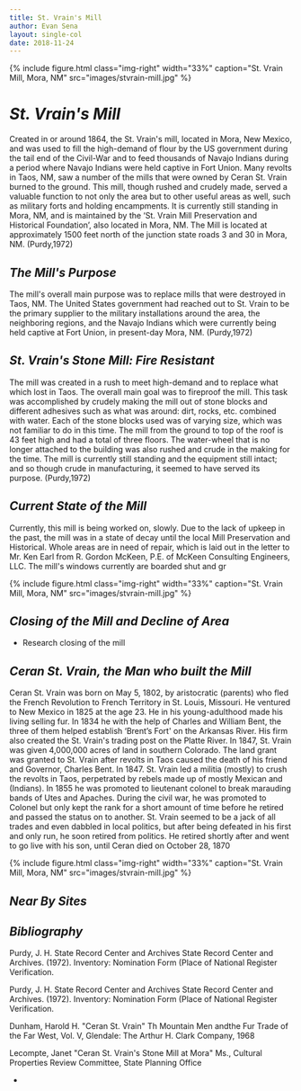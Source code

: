 ```yaml
---
title: St. Vrain's Mill
author: Evan Sena
layout: single-col
date: 2018-11-24
---
```


{% include figure.html
  class="img-right"
  width="33%"
  caption="St. Vrain Mill, Mora, NM"
  src="images/stvrain-mill.jpg"
%}



# *St. Vrain's Mill*
 Created in or around 1864, the St. Vrain's mill, located in Mora, New Mexico, and was used to fill the high-demand of flour by the US government during the tail end of the Civil-War and to feed thousands of Navajo Indians during a period where Navajo Indians were held captive in Fort Union. Many revolts in Taos, NM, saw a number of the mills that were owned by Ceran St. Vrain burned to the ground. This mill, though rushed and crudely made, served a valuable function to not only the area but to other useful areas as well, such as military forts and holding encampments.  It is currently still standing in Mora, NM, and is maintained by the ‘St. Vrain Mill Preservation and Historical Foundation’, also located in Mora, NM. The Mill is located at approximately 1500 feet north of the junction state roads 3 and 30 in Mora, NM. (Purdy,1972)

## *The Mill's Purpose*
 The mill's overall main purpose was to replace mills that were destroyed in Taos, NM. The United States government had reached out to St. Vrain to be the primary supplier to the military installations around the area, the neighboring regions, and the Navajo Indians which were currently being held captive at Fort Union, in present-day Mora, NM. (Purdy,1972)

## *St. Vrain's Stone Mill: Fire Resistant*
 The mill was created in a rush to meet high-demand and to replace what which lost in Taos. The overall main goal was to fireproof the mill. This task was accomplished by crudely making the mill out of stone blocks and different adhesives such as what was around: dirt, rocks, etc. combined with water. Each of the stone blocks used was of varying size, which was not familiar to do in this time.  The mill from the ground to top of the roof is 43 feet high and had a total of three floors. The water-wheel that is no longer attached to the building was also rushed and crude in the making for the time. The mill is currently still standing and the equipment still intact; and so though crude in manufacturing, it seemed to have served its purpose. (Purdy,1972)

## *Current State of the Mill*
Currently, this mill is being worked on, slowly. Due to the lack of upkeep in the past, the mill was in a state of decay until the local Mill Preservation and Historical. Whole areas are in need of repair, which is laid out in the letter to Mr. Ken Earl from R. Gordon McKeen, P.E. of McKeen Consulting Engineers, LLC. The mill's windows currently are boarded shut and gr 

{% include figure.html
  class="img-right"
  width="33%"
  caption="St. Vrain Mill, Mora, NM"
  src="images/stvrain-mill.jpg"
%}


## *Closing of the Mill and Decline of Area*
- Research closing of the mill

## *Ceran St. Vrain, the Man who built the Mill*
  Ceran St. Vrain was born on May 5, 1802, by aristocratic (parents) who fled the French Revolution to French Territory in St. Louis, Missouri. He ventured to New Mexico in 1825 at the age 23. He in his young-adulthood made his living selling fur. In 1834 he with the help of Charles and William Bent, the three of them helped establish ‘Brent’s Fort' on the Arkansas River. His firm also created the St. Vrain's trading post on the Platte River. In 1847, St. Vrain was given 4,000,000 acres of land in southern Colorado. The land grant was granted to St. Vrain after revolts in Taos caused the death of his friend and Governor, Charles Bent. In 1847. St. Vrain led a militia (mostly) to crush the revolts in Taos, perpetrated by rebels made up of mostly Mexican and (Indians). In 1855 he was promoted to lieutenant colonel to break marauding bands of Utes and Apaches. During the civil war, he was promoted to Colonel but only kept the rank for a short amount of time before he retired and passed the status on to another. St. Vrain seemed to be a jack of all trades and even dabbled in local politics, but after being defeated in his first and only run, he soon retired from politics. He retired shortly after and went to go live with his son, until Ceran died on October 28, 1870
  
 {% include figure.html
  class="img-right"
  width="33%"
  caption="St. Vrain Mill, Mora, NM"
  src="images/stvrain-mill.jpg"
 %}


## *Near By Sites*








## *Bibliography*

Purdy, J. H.  State Record Center and Archives
       State Record Center and Archives. (1972). Inventory: Nomination Form (Place of
       National Register Verification.

 Purdy, J. H.  State Record Center and Archives
       State Record Center and Archives. (1972). Inventory: Nomination Form (Place of
       National Register Verification.

Dunham, Harold H. "Ceran St. Vrain" Th Mountain Men andthe Fur Trade of the Far West, 
  Vol. V, Glendale: The Arthur H. Clark Company, 1968
  
 Lecompte, Janet "Ceran St. Vrain's Stone Mill at Mora"  Ms., Cultural Properties Review Committee, 
  State Planning Office
       
 -


